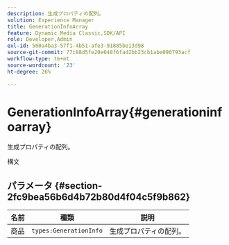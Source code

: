 ```yaml
---
description: 生成プロパティの配列。
solution: Experience Manager
title: GenerationInfoArray
feature: Dynamic Media Classic,SDK/API
role: Developer,Admin
exl-id: 500a4ba3-57f1-4b51-afe3-91885be13d98
source-git-commit: 77c88d5fe20e048f6fad2bb23cb1abe090793acf
workflow-type: tm+mt
source-wordcount: '23'
ht-degree: 26%

---
```


# GenerationInfoArray{#generationinfoarray}

生成プロパティの配列。

構文

## パラメータ {#section-2fc9bea56b6d4b72b80d4f04c5f9b862}

| 名前 | 種類 | 説明 |
|---|---|---|
| 商品 | `types:GenerationInfo` | 生成プロパティの配列。 |
